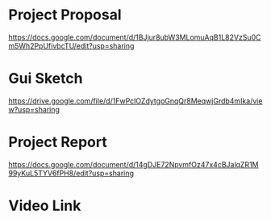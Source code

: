 # Project Proposal
https://docs.google.com/document/d/1BJjur8ubW3MLomuAqB1L82VzSu0Cm5Wh2PpUfivbcTU/edit?usp=sharing

# Gui Sketch
https://drive.google.com/file/d/1FwPclOZdytgoGnqQr8MeqwjGrdb4mIka/view?usp=sharing

# Project Report
https://docs.google.com/document/d/14gDJE72NpvmfOz47x4cBJalqZR1M99yKuL5TYV6fPH8/edit?usp=sharing

# Video Link

